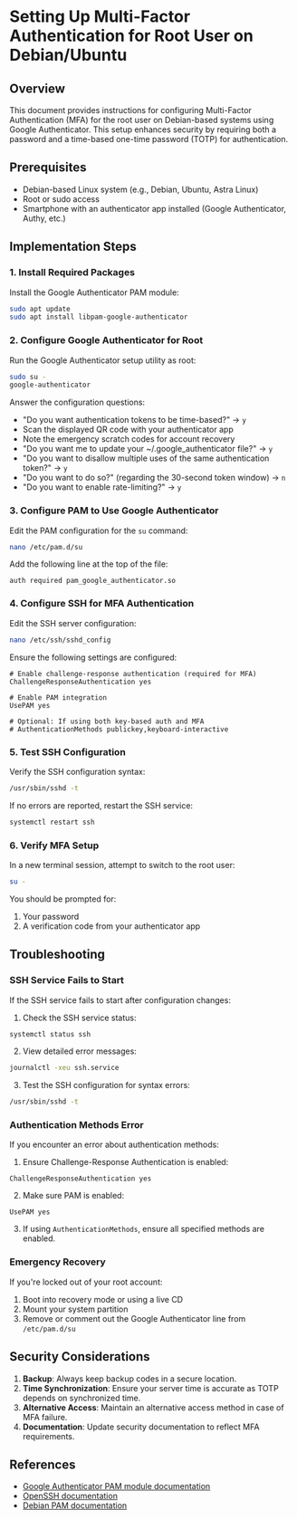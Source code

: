 # Setting Up Multi-Factor Authentication for Root User on Debian/Ubuntu

## Overview

This document provides instructions for configuring Multi-Factor Authentication (MFA) for the root user on Debian-based systems using Google Authenticator. This setup enhances security by requiring both a password and a time-based one-time password (TOTP) for authentication.

## Prerequisites

- Debian-based Linux system (e.g., Debian, Ubuntu, Astra Linux)
- Root or sudo access
- Smartphone with an authenticator app installed (Google Authenticator, Authy, etc.)

## Implementation Steps

### 1. Install Required Packages

Install the Google Authenticator PAM module:

```bash
sudo apt update
sudo apt install libpam-google-authenticator
```

### 2. Configure Google Authenticator for Root

Run the Google Authenticator setup utility as root:

```bash
sudo su -
google-authenticator
```

Answer the configuration questions:

- "Do you want authentication tokens to be time-based?" → `y`
- Scan the displayed QR code with your authenticator app
- Note the emergency scratch codes for account recovery
- "Do you want me to update your ~/.google_authenticator file?" → `y`
- "Do you want to disallow multiple uses of the same authentication token?" → `y`
- "Do you want to do so?" (regarding the 30-second token window) → `n`
- "Do you want to enable rate-limiting?" → `y`

### 3. Configure PAM to Use Google Authenticator

Edit the PAM configuration for the `su` command:

```bash
nano /etc/pam.d/su
```

Add the following line at the top of the file:

```
auth required pam_google_authenticator.so
```

### 4. Configure SSH for MFA Authentication

Edit the SSH server configuration:

```bash
nano /etc/ssh/sshd_config
```

Ensure the following settings are configured:

```
# Enable challenge-response authentication (required for MFA)
ChallengeResponseAuthentication yes

# Enable PAM integration
UsePAM yes

# Optional: If using both key-based auth and MFA
# AuthenticationMethods publickey,keyboard-interactive
```

### 5. Test SSH Configuration

Verify the SSH configuration syntax:

```bash
/usr/sbin/sshd -t
```

If no errors are reported, restart the SSH service:

```bash
systemctl restart ssh
```

### 6. Verify MFA Setup

In a new terminal session, attempt to switch to the root user:

```bash
su -
```

You should be prompted for:

1. Your password
2. A verification code from your authenticator app

## Troubleshooting

### SSH Service Fails to Start

If the SSH service fails to start after configuration changes:

1. Check the SSH service status:

```bash
systemctl status ssh
```

2. View detailed error messages:

```bash
journalctl -xeu ssh.service
```

3. Test the SSH configuration for syntax errors:

```bash
/usr/sbin/sshd -t
```

### Authentication Methods Error

If you encounter an error about authentication methods:

1. Ensure Challenge-Response Authentication is enabled:

```
ChallengeResponseAuthentication yes
```

2. Make sure PAM is enabled:

```
UsePAM yes
```

3. If using `AuthenticationMethods`, ensure all specified methods are enabled.

### Emergency Recovery

If you're locked out of your root account:

1. Boot into recovery mode or using a live CD
2. Mount your system partition
3. Remove or comment out the Google Authenticator line from `/etc/pam.d/su`

## Security Considerations

1. **Backup**: Always keep backup codes in a secure location.
2. **Time Synchronization**: Ensure your server time is accurate as TOTP depends on synchronized time.
3. **Alternative Access**: Maintain an alternative access method in case of MFA failure.
4. **Documentation**: Update security documentation to reflect MFA requirements.

## References

- [Google Authenticator PAM module documentation](https://github.com/google/google-authenticator-libpam)
- [OpenSSH documentation](https://www.openssh.com/manual.html)
- [Debian PAM documentation](https://wiki.debian.org/PAM)
